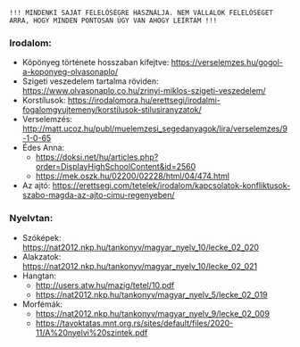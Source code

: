     !!! MINDENKI SAJÁT FELELŐSÉGRE HASZNÁLJA. NEM VÁLLALOK FELELŐSÉGET ARRA, HOGY MINDEN PONTOSAN ÚGY VAN AHOGY LEÍRTAM !!!

### Irodalom:
- Köpönyeg története hosszaban kifejtve: https://verselemzes.hu/gogol-a-koponyeg-olvasonaplo/
- Szigeti veszedelem tartalma röviden: https://www.olvasonaplo.co.hu/zrinyi-miklos-szigeti-veszedelem/
- Korstílusok: https://irodalomora.hu/erettsegi/irodalmi-fogalomgyujtemeny/korstilusok-stilusiranyzatok/
- Verselemzés: http://matt.ucoz.hu/publ/muelemzesi_segedanyagok/lira/verselemzes/9-1-0-65
- Édes Anna:
    - https://doksi.net/hu/articles.php?order=DisplayHighSchoolContent&id=2560
    - https://mek.oszk.hu/02200/02228/html/04/474.html
- Az ajtó: https://erettsegi.com/tetelek/irodalom/kapcsolatok-konfliktusok-szabo-magda-az-ajto-cimu-regenyeben/

### Nyelvtan:
- Szóképek: https://nat2012.nkp.hu/tankonyv/magyar_nyelv_10/lecke_02_020
- Alakzatok: https://nat2012.nkp.hu/tankonyv/magyar_nyelv_10/lecke_02_021
- Hangtan:
    - http://users.atw.hu/mazig/tetel/10.pdf
    - https://nat2012.nkp.hu/tankonyv/magyar_nyelv_5/lecke_02_019
- Morfémák:
  - https://nat2012.nkp.hu/tankonyv/magyar_nyelv_9/lecke_02_009
  - https://tavoktatas.mnt.org.rs/sites/default/files/2020-11/A%20nyelvi%20szintek.pdf
